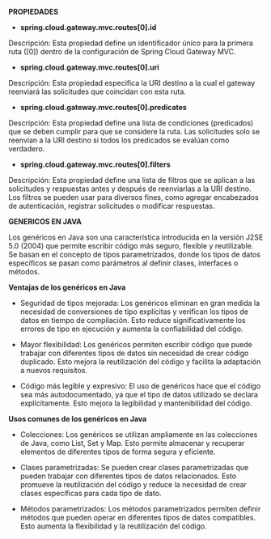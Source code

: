 **PROPIEDADES**

- **spring.cloud.gateway.mvc.routes[0].id**

Descripción: Esta propiedad define un identificador único para la primera ruta ([0]) dentro de la configuración de Spring Cloud Gateway MVC.

- **spring.cloud.gateway.mvc.routes[0].uri**

Descripción: Esta propiedad especifica la URI destino a la cual el gateway reenviará las solicitudes que coincidan con esta ruta.

- **spring.cloud.gateway.mvc.routes[0].predicates**

Descripción: Esta propiedad define una lista de condiciones (predicados) que se deben cumplir para que se considere la ruta. Las solicitudes solo se reenvían a la URI destino si todos los predicados se evalúan como verdadero.

- **spring.cloud.gateway.mvc.routes[0].filters**

Descripción: Esta propiedad define una lista de filtros que se aplican a las solicitudes y respuestas antes y después de reenviarlas a la URI destino. Los filtros se pueden usar para diversos fines, como agregar encabezados de autenticación, registrar solicitudes o modificar respuestas.

**GENERICOS EN JAVA**

Los genéricos en Java son una característica introducida en la versión J2SE 5.0 (2004) que permite escribir código más seguro, flexible y reutilizable. Se basan en el concepto de tipos parametrizados, donde los tipos de datos específicos se pasan como parámetros al definir clases, interfaces o métodos.

**Ventajas de los genéricos en Java**

- Seguridad de tipos mejorada: Los genéricos eliminan en gran medida la necesidad de conversiones de tipo explícitas y verifican los tipos de datos en tiempo de compilación. Esto reduce significativamente los errores de tipo en ejecución y aumenta la confiabilidad del código.

- Mayor flexibilidad: Los genéricos permiten escribir código que puede trabajar con diferentes tipos de datos sin necesidad de crear código duplicado. Esto mejora la reutilización del código y facilita la adaptación a nuevos requisitos.

- Código más legible y expresivo: El uso de genéricos hace que el código sea más autodocumentado, ya que el tipo de datos utilizado se declara explícitamente. Esto mejora la legibilidad y mantenibilidad del código.

**Usos comunes de los genéricos en Java**

- Colecciones: Los genéricos se utilizan ampliamente en las colecciones de Java, como List, Set y Map. Esto permite almacenar y recuperar elementos de diferentes tipos de forma segura y eficiente.

- Clases parametrizadas: Se pueden crear clases parametrizadas que pueden trabajar con diferentes tipos de datos relacionados. Esto promueve la reutilización del código y reduce la necesidad de crear clases específicas para cada tipo de dato.

- Métodos parametrizados: Los métodos parametrizados permiten definir métodos que pueden operar en diferentes tipos de datos compatibles. Esto aumenta la flexibilidad y la reutilización del código.
